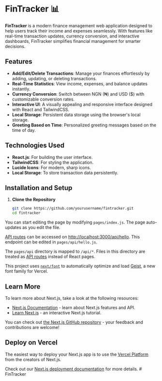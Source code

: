 # FinTracker 📊

**FinTracker** is a modern finance management web application designed to help users track their income and expenses seamlessly. With features like real-time transaction updates, currency conversion, and interactive dashboards, FinTracker simplifies financial management for smarter decisions.

## Features

- **Add/Edit/Delete Transactions**: Manage your finances effortlessly by adding, updating, or deleting transactions.
- **Real-Time Statistics**: View income, expenses, and balance updates instantly.
- **Currency Conversion**: Switch between NGN (₦) and USD ($) with customizable conversion rates.
- **Interactive UI**: A visually appealing and responsive interface designed with React and TailwindCSS.
- **Local Storage**: Persistent data storage using the browser's local storage.
- **Greeting Based on Time**: Personalized greeting messages based on the time of day.

## Technologies Used

- **React.js**: For building the user interface.
- **TailwindCSS**: For styling the application.
- **Lucide Icons**: For modern, sharp icons.
- **Local Storage**: To store transaction data persistently.

## Installation and Setup

1. **Clone the Repository**
   ```bash
   git clone https://github.com/yourusername/fintracker.git
   cd fintracker

You can start editing the page by modifying `pages/index.js`. The page auto-updates as you edit the file.

[API routes](https://nextjs.org/docs/pages/building-your-application/routing/api-routes) can be accessed on [http://localhost:3000/api/hello](http://localhost:3000/api/hello). This endpoint can be edited in `pages/api/hello.js`.

The `pages/api` directory is mapped to `/api/*`. Files in this directory are treated as [API routes](https://nextjs.org/docs/pages/building-your-application/routing/api-routes) instead of React pages.

This project uses [`next/font`](https://nextjs.org/docs/pages/building-your-application/optimizing/fonts) to automatically optimize and load [Geist](https://vercel.com/font), a new font family for Vercel.

## Learn More

To learn more about Next.js, take a look at the following resources:

- [Next.js Documentation](https://nextjs.org/docs) - learn about Next.js features and API.
- [Learn Next.js](https://nextjs.org/learn-pages-router) - an interactive Next.js tutorial.

You can check out [the Next.js GitHub repository](https://github.com/vercel/next.js) - your feedback and contributions are welcome!

## Deploy on Vercel

The easiest way to deploy your Next.js app is to use the [Vercel Platform](https://vercel.com/new?utm_medium=default-template&filter=next.js&utm_source=create-next-app&utm_campaign=create-next-app-readme) from the creators of Next.js.

Check out our [Next.js deployment documentation](https://nextjs.org/docs/pages/building-your-application/deploying) for more details.
#   F i n T r a c k e r 
 
 
